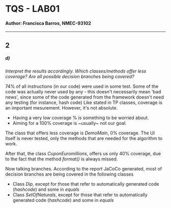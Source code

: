 # TQS - LAB01
#### Author: Francisca Barros, NMEC-93102
---
 
## 2

##### d)  
*Interpret the results accordingly. Which classes/methods offer less coverage? Are all possible decision branches being covered?*

74% of all instructions (in our code) were used in some test.
Some of the code was actually never used by any - this doesn't necessarily mean 'bad news', since some of the code generated from the framework doesn't need any testing (for instance, hash code)
Like stated in TP classes, coverage is an important mesurement. However, it's not absolute. 
- Having a very low coverage % is something to be worried about.
- Aiming for a 100% coverage is ~usually~ not our goal.


The class that offers less coverage is *DemoMain*, 0% coverage. The UI itself is never tested, only the methods that are needed for the algorithm to work. 

After that, the class *CuponEuromillions*, offers us only 40% coverage, due to the fact that the method *format()* is always missed. 


Now talking branches.
According to the report JaCoCo generated, most of decision branches are being covered in the following classes
- Class *Dip*, except for those that refer to automatically generated code (*hashcode*) and some in *equals*
- Class *SetOfNaturals*, except for those that refer to automatically generated code (*hashcode*) and some in *equals*


